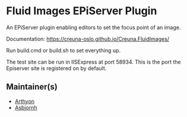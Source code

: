# Fluid Images EPiServer Plugin

An EPiServer plugin enabling editors to set the focus point of an image.

Documentation: https://creuna-oslo.github.io/Creuna.FluidImages/

Run build.cmd or build.sh to set everything up. 

The test site can be run in IISExpress at port 58934. This is the port the Episerver site is registered on by default.

## Maintainer(s)

- [Arthyon](https://github.com/Arthyon)
- [Asbjornh](https://github.com/asbjornh)

